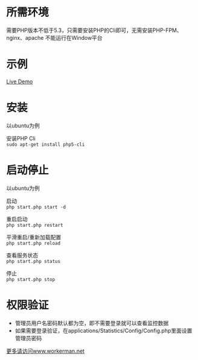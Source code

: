 所需环境
========

需要PHP版本不低于5.3，只需要安装PHP的Cli即可，无需安装PHP-FPM、nginx、apache
不能运行在Window平台

示例
========
[Live Demo](http://www.workerman.net:55757/)

安装
=========

以ubuntu为例

安装PHP Cli  
`sudo apt-get install php5-cli`

启动停止
=========

以ubuntu为例

启动  
`php start.php start -d`

重启启动  
`php start.php restart`

平滑重启/重新加载配置  
`php start.php reload`

查看服务状态  
`php start.php status`

停止  
`php start.php stop`

权限验证
=======

  *  管理员用户名密码默认都为空，即不需要登录就可以查看监控数据
  *  如果需要登录验证，在applications/Statistics/Config/Config.php里面设置管理员密码


 [更多请访问www.workerman.net](http://www.workerman.net/workerman-statistics)
